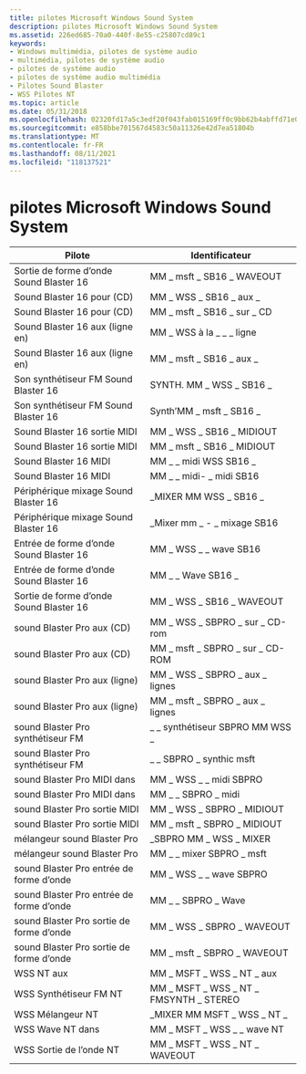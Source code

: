 ```yaml
---
title: pilotes Microsoft Windows Sound System
description: pilotes Microsoft Windows Sound System
ms.assetid: 226ed685-70a0-440f-8e55-c25807cd89c1
keywords:
- Windows multimédia, pilotes de système audio
- multimédia, pilotes de système audio
- pilotes de système audio
- pilotes de système audio multimédia
- Pilotes Sound Blaster
- WSS Pilotes NT
ms.topic: article
ms.date: 05/31/2018
ms.openlocfilehash: 02320fd17a5c3edf20f043fab015169ff0c9bb62b4abffd71e0e66f197f8941e
ms.sourcegitcommit: e858bbe701567d4583c50a11326e42d7ea51804b
ms.translationtype: MT
ms.contentlocale: fr-FR
ms.lasthandoff: 08/11/2021
ms.locfileid: "118137521"
---
```

# <a name="microsoft-windows-sound-system-drivers"></a>pilotes Microsoft Windows Sound System



| Pilote                            | Identificateur                         |
|-----------------------------------|------------------------------------|
| Sortie de forme d’onde Sound Blaster 16  | MM \_ msft \_ SB16 \_ WAVEOUT            |
| Sound Blaster 16 pour (CD)         | MM \_ WSS \_ SB16 \_ aux \_             |
| Sound Blaster 16 pour (CD)         | MM \_ msft \_ SB16 \_ sur \_ CD            |
| Sound Blaster 16 aux (ligne en)    | MM \_ WSS à la \_ \_ \_ ligne           |
| Sound Blaster 16 aux (ligne en)    | MM \_ msft \_ SB16 \_ aux \_          |
| Son synthétiseur FM Sound Blaster 16   | SYNTH. MM \_ WSS \_ SB16 \_               |
| Son synthétiseur FM Sound Blaster 16   | Synth’MM \_ msft \_ SB16 \_              |
| Sound Blaster 16 sortie MIDI         | MM \_ WSS \_ SB16 \_ MIDIOUT             |
| Sound Blaster 16 sortie MIDI         | MM \_ msft \_ SB16 \_ MIDIOUT            |
| Sound Blaster 16 MIDI          | MM \_ \_ midi WSS SB16 \_              |
| Sound Blaster 16 MIDI          | MM \_ \_ midi- \_ midi SB16             |
| Périphérique mixage Sound Blaster 16     | \_MIXER MM WSS \_ SB16 \_               |
| Périphérique mixage Sound Blaster 16     | \_Mixer mm \_ - \_ mixage SB16              |
| Entrée de forme d’onde Sound Blaster 16   | MM \_ WSS \_ \_ wave SB16              |
| Entrée de forme d’onde Sound Blaster 16   | MM \_ \_ Wave SB16 \_             |
| Sortie de forme d’onde Sound Blaster 16  | MM \_ WSS \_ SB16 \_ WAVEOUT             |
| sound Blaster Pro aux (CD)        | MM \_ WSS \_ SBPRO \_ sur \_ CD-rom            |
| sound Blaster Pro aux (CD)        | MM \_ msft \_ SBPRO \_ sur \_ CD-ROM           |
| sound Blaster Pro aux (ligne)   | MM \_ WSS \_ SBPRO \_ aux \_ lignes          |
| sound Blaster Pro aux (ligne)   | MM \_ msft \_ SBPRO \_ aux \_ lignes         |
| sound Blaster Pro synthétiseur FM  | \_ \_ synthétiseur SBPRO MM WSS \_              |
| sound Blaster Pro synthétiseur FM  | \_ \_ SBPRO \_ synthic msft             |
| sound Blaster Pro MIDI dans         | MM \_ WSS \_ \_ midi SBPRO             |
| sound Blaster Pro MIDI dans         | MM \_ \_ SBPRO \_ midi            |
| sound Blaster Pro sortie MIDI        | MM \_ WSS \_ SBPRO \_ MIDIOUT            |
| sound Blaster Pro sortie MIDI        | MM \_ msft \_ SBPRO \_ MIDIOUT           |
| mélangeur sound Blaster Pro           | \_SBPRO MM \_ WSS \_ MIXER              |
| mélangeur sound Blaster Pro           | MM \_ \_ mixer SBPRO \_ msft             |
| sound Blaster Pro entrée de forme d’onde  | MM \_ WSS \_ \_ wave SBPRO             |
| sound Blaster Pro entrée de forme d’onde  | MM \_ \_ SBPRO \_ Wave            |
| sound Blaster Pro sortie de forme d’onde | MM \_ WSS \_ SBPRO \_ WAVEOUT            |
| sound Blaster Pro sortie de forme d’onde | MM \_ msft \_ SBPRO \_ WAVEOUT           |
| WSS NT aux                        | MM \_ MSFT \_ WSS \_ NT \_ aux             |
| WSS Synthétiseur FM NT             | MM \_ MSFT \_ WSS \_ NT \_ FMSYNTH \_ STEREO |
| WSS Mélangeur NT                      | \_MIXER MM MSFT \_ WSS \_ NT \_           |
| WSS Wave NT dans                    | MM \_ MSFT \_ WSS \_ \_ wave NT          |
| WSS Sortie de l’onde NT                   | MM \_ MSFT \_ WSS \_ NT \_ WAVEOUT         |



 

 

 




